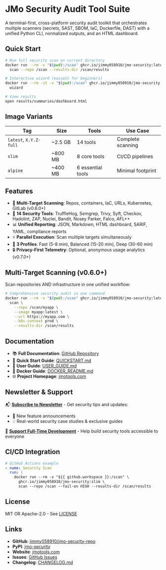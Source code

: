 # JMo Security Audit Tool Suite

A terminal-first, cross-platform security audit toolkit that orchestrates multiple scanners (secrets, SAST, SBOM, IaC, Dockerfile, DAST) with a unified Python CLI, normalized outputs, and an HTML dashboard.

## Quick Start

```bash
# Run full security scan on current directory
docker run --rm -v "$(pwd):/scan" ghcr.io/jimmy058910/jmo-security:latest \
  scan --repo /scan --results-dir /scan/results

# Interactive wizard (easiest for beginners)
docker run --rm -it -v "$(pwd):/scan" ghcr.io/jimmy058910/jmo-security:latest \
  wizard

# View results
open results/summaries/dashboard.html
```

## Image Variants

| Tag | Size | Tools | Use Case |
|-----|------|-------|----------|
| `latest`, `X.Y.Z-full` | ~2.5 GB | 14 tools | Complete scanning |
| `slim` | ~800 MB | 8 core tools | CI/CD pipelines |
| `alpine` | ~400 MB | 6 essential tools | Minimal footprint |

## Features

- 🎯 **Multi-Target Scanning**: Repos, containers, IaC, URLs, Kubernetes, GitLab (v0.6.0+)
- 🔐 **14 Security Tools**: TruffleHog, Semgrep, Trivy, Syft, Checkov, Hadolint, ZAP, Nuclei, Bandit, Nosey Parker, Falco, AFL++
- 📊 **Unified Reporting**: JSON, Markdown, HTML dashboard, SARIF, YAML, compliance reports
- ⚡ **Parallel Execution**: Scan multiple targets simultaneously
- 🎨 **3 Profiles**: Fast (5-8 min), Balanced (15-20 min), Deep (30-60 min)
- 🔒 **Privacy-First Telemetry**: Optional, anonymous usage analytics (v0.7.0+)

## Multi-Target Scanning (v0.6.0+)

Scan repositories AND infrastructure in one unified workflow:

```bash
# Comprehensive security audit in one command
docker run --rm -v "$(pwd):/scan" ghcr.io/jimmy058910/jmo-security:latest \
  scan \
    --repo /scan/myapp \
    --image myapp:latest \
    --url https://myapp.com \
    --k8s-context prod \
    --results-dir /scan/results
```

## Documentation

- 📚 **Full Documentation**: [GitHub Repository](https://github.com/jimmy058910/jmo-security-repo)
- 🚀 **Quick Start Guide**: [QUICKSTART.md](https://github.com/jimmy058910/jmo-security-repo/blob/main/QUICKSTART.md)
- 📖 **User Guide**: [USER_GUIDE.md](https://github.com/jimmy058910/jmo-security-repo/blob/main/docs/USER_GUIDE.md)
- 🐳 **Docker Guide**: [DOCKER_README.md](https://github.com/jimmy058910/jmo-security-repo/blob/main/docs/DOCKER_README.md)
- 🌐 **Project Homepage**: [jmotools.com](https://jmotools.com)

## Newsletter & Support

📬 **[Subscribe to Newsletter](https://jmotools.com/subscribe.html)** - Get security tips and updates:

- 🚀 New feature announcements
- 💡 Real-world security case studies & exclusive guides

💚 **[Support Full-Time Development](https://ko-fi.com/jmogaming)** - Help build security tools accessible to everyone

## CI/CD Integration

```yaml
# GitHub Actions example
- name: Security Scan
  run: |
    docker run --rm -v "${{ github.workspace }}:/scan" \
      ghcr.io/jimmy058910/jmo-security:slim \
      scan --repo /scan --fail-on HIGH --results-dir /scan/results
```

## License

MIT OR Apache-2.0 - See [LICENSE](https://github.com/jimmy058910/jmo-security-repo/blob/main/LICENSE)

## Links

- **GitHub**: [jimmy058910/jmo-security-repo](https://github.com/jimmy058910/jmo-security-repo)
- **PyPI**: [jmo-security](https://pypi.org/project/jmo-security/)
- **Website**: [jmotools.com](https://jmotools.com)
- **Issues**: [GitHub Issues](https://github.com/jimmy058910/jmo-security-repo/issues)
- **Changelog**: [CHANGELOG.md](https://github.com/jimmy058910/jmo-security-repo/blob/main/CHANGELOG.md)
